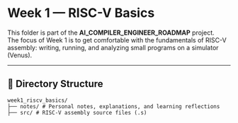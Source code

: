 # Week 1 — RISC-V Basics

This folder is part of the **AI_COMPILER_ENGINEER_ROADMAP** project.  
The focus of Week 1 is to get comfortable with the fundamentals of RISC-V assembly: writing, running, and analyzing small programs on a simulator (Venus).

---

## 📂 Directory Structure
```
week1_riscv_basics/
├── notes/ # Personal notes, explanations, and learning reflections
├── src/ # RISC-V assembly source files (.s)
```
